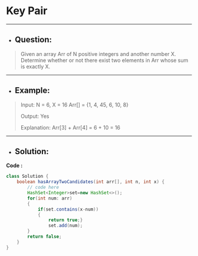 # Key Pair
---
- ## Question:
> Given an array Arr of N positive integers and another number X. Determine whether or not there exist two elements in Arr whose sum is exactly X.
---
- ## Example:
> Input: N = 6, X = 16 Arr[] = {1, 4, 45, 6, 10, 8}
> 
> Output: Yes
> 
> Explanation: Arr[3] + Arr[4] = 6 + 10 = 16
---
- ## Solution:
**Code :**
```java
class Solution {
    boolean hasArrayTwoCandidates(int arr[], int n, int x) {
        // code here
        HashSet<Integer>set=new HashSet<>();
        for(int num: arr)
        {
            if(set.contains(x-num))
            {
                return true;}
                set.add(num);
        }
        return false;
    }
}
